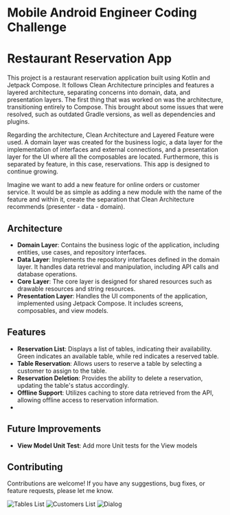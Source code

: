 # Mobile Android Engineer Coding Challenge

# Restaurant Reservation App

This project is a restaurant reservation application built using Kotlin and Jetpack Compose. It follows Clean Architecture principles and features a layered architecture, separating concerns into domain, data, and presentation layers. The first thing that was worked on was the architecture, transitioning entirely to Compose. This brought about some issues that were resolved, such as outdated Gradle versions, as well as dependencies and plugins.

Regarding the architecture, Clean Architecture and Layered Feature were used. A domain layer was created for the business logic, a data layer for the implementation of interfaces and external connections, and a presentation layer for the UI where all the composables are located. Furthermore, this is separated by feature, in this case, reservations. This app is designed to continue growing.

Imagine we want to add a new feature for online orders or customer service. It would be as simple as adding a new module with the name of the feature and within it, create the separation that Clean Architecture recommends (presenter - data - domain).

## Architecture
- **Domain Layer**: Contains the business logic of the application, including entities, use cases, and repository interfaces.
- **Data Layer**: Implements the repository interfaces defined in the domain layer. It handles data retrieval and manipulation, including API calls and database operations.
- **Core Layer**: The core layer is designed for shared resources such as drawable resources and string resources.
- **Presentation Layer**: Handles the UI components of the application, implemented using Jetpack Compose. It includes screens, composables, and view models.

## Features
- **Reservation List**: Displays a list of tables, indicating their availability. Green indicates an available table, while red indicates a reserved table.
- **Table Reservation**: Allows users to reserve a table by selecting a customer to assign to the table.
- **Reservation Deletion**: Provides the ability to delete a reservation, updating the table's status accordingly.
- **Offline Support**: Utilizes caching to store data retrieved from the API, allowing offline access to reservation information.
- 
## Future Improvements
- **View Model Unit Test**: Add more Unit tests for the View models

## Contributing
Contributions are welcome! If you have any suggestions, bug fixes, or feature requests, please let me know.


![Tables List](core/src/main/res/drawable/tables_screen.png)
![Customers List](core/src/main/res/drawable/customers_list.png)
![Dialog](core/src/main/res/drawable/customers_list.png)
